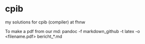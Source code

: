 cpib
====

my solutions for cpib (compiler) at fhnw

To make a pdf from our md:
pandoc -f markdown_github -t latex -o <filename.pdf> bericht_*.md
